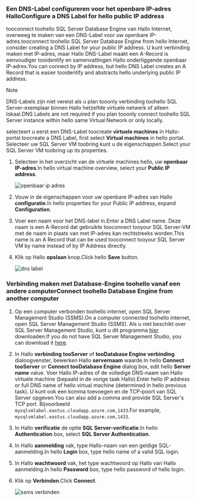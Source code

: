 ### <a name="configure-a-dns-label-for-hello-public-ip-address"></a><span data-ttu-id="03152-101">Een DNS-Label configureren voor het openbare IP-adres Hallo</span><span class="sxs-lookup"><span data-stu-id="03152-101">Configure a DNS Label for hello public IP address</span></span>

<span data-ttu-id="03152-102">tooconnect toohello SQL Server Database Engine van Hallo Internet, overweeg te maken van een DNS-Label voor uw openbare IP-adres.</span><span class="sxs-lookup"><span data-stu-id="03152-102">tooconnect toohello SQL Server Database Engine from hello Internet, consider creating a DNS Label for your public IP address.</span></span> <span data-ttu-id="03152-103">U kunt verbinding maken met IP-adres, maar Hallo DNS-Label maakt een A-Record is eenvoudiger tooidentify en samenvattingen Hallo onderliggende openbaar IP-adres.</span><span class="sxs-lookup"><span data-stu-id="03152-103">You can connect by IP address, but hello DNS Label creates an A Record that is easier tooidentify and abstracts hello underlying public IP address.</span></span>

> [!NOTE]
> <span data-ttu-id="03152-104">DNS-Labels zijn niet vereist als u plan tooonly verbinding toohello SQL Server-exemplaar binnen Hallo hetzelfde virtuele netwerk of alleen lokaal.</span><span class="sxs-lookup"><span data-stu-id="03152-104">DNS Labels are not required if you plan tooonly connect toohello SQL Server instance within hello same Virtual Network or only locally.</span></span>

<span data-ttu-id="03152-105">selecteert u eerst een DNS-Label toocreate **virtuele machines** in Hallo-portal.</span><span class="sxs-lookup"><span data-stu-id="03152-105">toocreate a DNS Label, first select **Virtual machines** in hello portal.</span></span> <span data-ttu-id="03152-106">Selecteer uw SQL Server VM toobring kunt u de eigenschappen.</span><span class="sxs-lookup"><span data-stu-id="03152-106">Select your SQL Server VM toobring up its properties.</span></span>

1. <span data-ttu-id="03152-107">Selecteer in het overzicht van de virtuele machines hello, uw **openbaar IP-adres**.</span><span class="sxs-lookup"><span data-stu-id="03152-107">In hello virtual machine overview, select your **Public IP address**.</span></span>

    ![openbaar ip adres](./media/virtual-machines-sql-server-connection-steps/rm-public-ip-address.png)

1. <span data-ttu-id="03152-109">Vouw in de eigenschappen voor uw openbare IP-adres van Hallo **configuratie**.</span><span class="sxs-lookup"><span data-stu-id="03152-109">In hello properties for your Public IP address, expand **Configuration**.</span></span>

1. <span data-ttu-id="03152-110">Voer een naam voor het DNS-label in.</span><span class="sxs-lookup"><span data-stu-id="03152-110">Enter a DNS Label name.</span></span> <span data-ttu-id="03152-111">Deze naam is een A-Record dat gebruikte tooconnect tooyour SQL Server-VM met de naam in plaats van met IP-adres kan rechtstreeks worden.</span><span class="sxs-lookup"><span data-stu-id="03152-111">This name is an A Record that can be used tooconnect tooyour SQL Server VM by name instead of by IP Address directly.</span></span>

1. <span data-ttu-id="03152-112">Klik op Hallo **opslaan** knop.</span><span class="sxs-lookup"><span data-stu-id="03152-112">Click hello **Save** button.</span></span>

    ![dns label](./media/virtual-machines-sql-server-connection-steps/rm-dns-label.png)

### <a name="connect-toohello-database-engine-from-another-computer"></a><span data-ttu-id="03152-114">Verbinding maken met Database-Engine toohello vanaf een andere computer</span><span class="sxs-lookup"><span data-stu-id="03152-114">Connect toohello Database Engine from another computer</span></span>

1. <span data-ttu-id="03152-115">Op een computer verbonden toohello internet, open SQL Server Management Studio (SSMS).</span><span class="sxs-lookup"><span data-stu-id="03152-115">On a computer connected toohello internet, open SQL Server Management Studio (SSMS).</span></span> <span data-ttu-id="03152-116">Als u niet beschikt over SQL Server Management Studio, kunt u dit programma [hier](https://docs.microsoft.com/sql/ssms/download-sql-server-management-studio-ssms) downloaden.</span><span class="sxs-lookup"><span data-stu-id="03152-116">If you do not have SQL Server Management Studio, you can download it [here](https://docs.microsoft.com/sql/ssms/download-sql-server-management-studio-ssms).</span></span>

1. <span data-ttu-id="03152-117">In Hallo **verbinding tooServer** of **tooDatabase Engine verbinding** dialoogvenster, bewerken Hallo **servernaam** waarde.</span><span class="sxs-lookup"><span data-stu-id="03152-117">In hello **Connect tooServer** or **Connect tooDatabase Engine** dialog box, edit hello **Server name** value.</span></span> <span data-ttu-id="03152-118">Voer Hallo IP-adres of de volledige DNS-naam van Hallo virtuele machine (bepaald in de vorige taak Hallo).</span><span class="sxs-lookup"><span data-stu-id="03152-118">Enter hello IP address or full DNS name of hello virtual machine (determined in hello previous task).</span></span> <span data-ttu-id="03152-119">U kunt ook een komma toevoegen en de TCP-poort van SQL Server opgeven.</span><span class="sxs-lookup"><span data-stu-id="03152-119">You can also add a comma and provide SQL Server's TCP port.</span></span> <span data-ttu-id="03152-120">Bijvoorbeeld `mysqlvmlabel.eastus.cloudapp.azure.com,1433`.</span><span class="sxs-lookup"><span data-stu-id="03152-120">For example, `mysqlvmlabel.eastus.cloudapp.azure.com,1433`.</span></span>

1. <span data-ttu-id="03152-121">In Hallo **verificatie** de optie **SQL Server-verificatie**.</span><span class="sxs-lookup"><span data-stu-id="03152-121">In hello **Authentication** box, select **SQL Server Authentication**.</span></span>

1. <span data-ttu-id="03152-122">In Hallo **aanmelding** vak, type Hallo-naam van een geldige SQL-aanmelding.</span><span class="sxs-lookup"><span data-stu-id="03152-122">In hello **Login** box, type hello name of a valid SQL login.</span></span>

1. <span data-ttu-id="03152-123">In Hallo **wachtwoord** vak, het type wachtwoord op Hallo van Hallo aanmelding.</span><span class="sxs-lookup"><span data-stu-id="03152-123">In hello **Password** box, type hello password of hello login.</span></span>

1. <span data-ttu-id="03152-124">Klik op **Verbinden**.</span><span class="sxs-lookup"><span data-stu-id="03152-124">Click **Connect**.</span></span>

    ![ssms verbinden](./media/virtual-machines-sql-server-connection-steps/rm-ssms-connect.png)